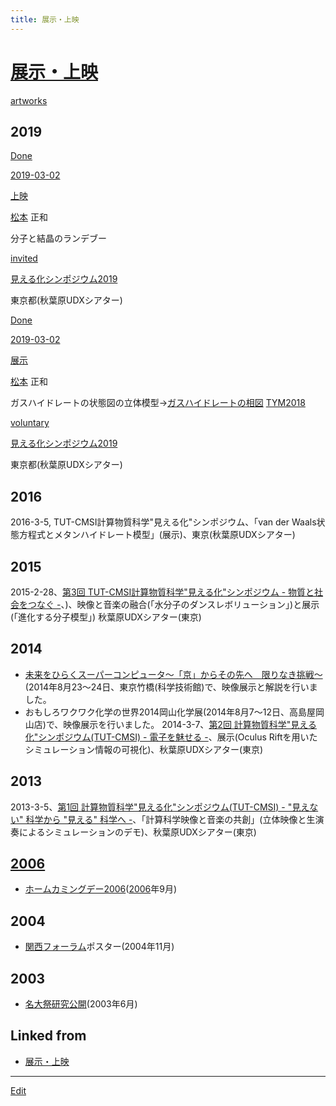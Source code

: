 ```yaml
---
title: 展示・上映
---
```

# [展示・上映](/展示・上映)

[artworks](/artworks)

## 2019

[Done](/Done)

[2019-03-02](/2019-03-02)

[上映](/上映)

[松本](/松本) 正和

分子と結晶のランデブー

[invited](/invited)

[見える化シンポジウム2019](/見える化シンポジウム2019)

東京都(秋葉原UDXシアター)



[Done](/Done)

[2019-03-02](/2019-03-02)

[展示](/展示)

[松本](/松本) 正和

ガスハイドレートの状態図の立体模型→[ガスハイドレートの相図](/ガスハイドレートの相図) [TYM2018](/TYM2018)

[voluntary](/voluntary)

[見える化シンポジウム2019](/見える化シンポジウム2019)

東京都(秋葉原UDXシアター)



## 2016


2016-3-5, TUT-CMSI計算物質科学"見える化"シンポジウム、「van der Waals状態方程式とメタンハイドレート模型」(展示)、東京(秋葉原UDXシアター)



## 2015


2015-2-28、[第3回 TUT-CMSI計算物質科学"見える化"シンポジウム - 物質と社会をつなぐ -](http://www.cms-initiative.jp/ja/events/20150228_mieruka)、)、映像と音楽の融合(「水分子のダンスレボリューション」)と展示(「進化する分子模型」) 秋葉原UDXシアター(東京)



## 2014


* [未来をひらくスーパーコンピュータ～「京」からその先へ　限りなき挑戦～](http://www.aics.riken.jp/library/event/mirai2014.html)(2014年8月23～24日、東京竹橋(科学技術館)で、映像展示と解説を行いました。
* おもしろワクワク化学の世界2014岡山化学展(2014年8月7～12日、高島屋岡山店)で、映像展示を行いました。
2014-3-7、[第2回 計算物質科学"見える化"シンポジウム(TUT-CMSI) - 電子を魅せる -](http://www.cms-initiative.jp/ja/events/20140308_mieruka)、展示(Oculus Riftを用いたシミュレーション情報の可視化)、秋葉原UDXシアター(東京)



## 2013


2013-3-5、[第1回 計算物質科学"見える化"シンポジウム(TUT-CMSI) - "見えない" 科学から "見える" 科学へ -](http://www.cms-initiative.jp/ja/events/CMSI_events/20130305-scienceviz1)、「計算科学映像と音楽の共創」(立体映像と生演奏によるシミュレーションのデモ)、秋葉原UDXシアター(東京)



## [2006](/2006)


* [ホームカミングデー2006](http://www2.chem.nagoya-u.ac.jp/~og/wiki/wiki.cgi?page=2006%A5%DB%A1%BC%A5%E0%A5%AB%A5%DF%A5%F3%A5%B0%A5%C7%A5%A4)([2006](/2006)年9月)



## 2004


* [関西フォーラム](/関西フォーラム)ポスター(2004年11月)



## 2003


* [名大祭研究公開](http://www2.chem.nagoya-u.ac.jp/~og/wiki/wiki.cgi?page=%B8%A6%B5%E6%B8%F8%B3%AB%282003%C7%AF%CC%BE%C2%E7%BA%D7%29)(2003年6月)



## Linked from

* [展示・上映](/展示・上映)


----
[Edit](https://github.com/vitroid/vitroid.github.io/edit/master/MD/展示・上映.md)
